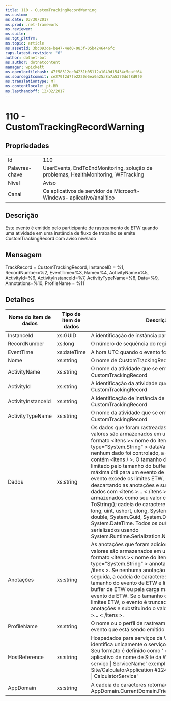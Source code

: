 ```yaml
---
title: 110 - CustomTrackingRecordWarning
ms.custom: 
ms.date: 03/30/2017
ms.prod: .net-framework
ms.reviewer: 
ms.suite: 
ms.tgt_pltfrm: 
ms.topic: article
ms.assetid: 3bc093de-be47-4ed0-983f-05b4246446fc
caps.latest.revision: "6"
author: dotnet-bot
ms.author: dotnetcontent
manager: wpickett
ms.openlocfilehash: 47f58312ec04231b05112a1049d15434c5eaff64
ms.sourcegitcommit: ce279f2d7fe2220e6ea0a25a8a7a5370ddf8d9f0
ms.translationtype: MT
ms.contentlocale: pt-BR
ms.lasthandoff: 12/02/2017
---
```

# <a name="110---customtrackingrecordwarning"></a>110 - CustomTrackingRecordWarning
## <a name="properties"></a>Propriedades  
  
|||  
|-|-|  
|Id|110|  
|Palavras-chave|UserEvents, EndToEndMonitoring, solução de problemas, HealthMonitoring, WFTracking|  
|Nível|Aviso|  
|Canal|Os aplicativos de servidor de Microsoft-Windows- aplicativo/analítico|  
  
## <a name="description"></a>Descrição  
 Este evento é emitido pelo participante de rastreamento de ETW quando uma atividade em uma instância de fluxo de trabalho se emite CustomTrackingRecord com aviso nivelado  
  
## <a name="message"></a>Mensagem  
 TrackRecord = CustomTrackingRecord, InstanceID = %1, RecordNumber=%2, EventTime=%3, Name=%4, ActivityName=%5, ActivityId=%6, ActivityInstanceId=%7, ActivityTypeName=%8, Data=%9, Annotations=%10, ProfileName = %11  
  
## <a name="details"></a>Detalhes  
  
|Nome do item de dados|Tipo de item de dados|Descrição|  
|--------------------|--------------------|-----------------|  
|InstanceId|xs:GUID|A identificação de instância para o fluxo de trabalho|  
|RecordNumber|xs:long|O número de sequência do registro emitido|  
|EventTime|xs:dateTime|A hora UTC quando o evento foi emitido|  
|Nome|xs:string|O nome de CustomTrackingRecord|  
|ActivityName|xs:string|O nome da atividade que se emitiu o CustomTrackingRecord|  
|ActivityId|xs:string|A identificação da atividade que se emitiu o CustomTrackingRecord|  
|ActivityInstanceId|xs:string|A identificação de instância de atividade que se emitiu o CustomTrackingRecord|  
|ActivityTypeName|xs:string|O nome da atividade que se emitiu o CustomTrackingRecord|  
|Dados|xs:string|Os dados que foram rastreadas com esse evento.  Os valores são armazenados em um elemento xml no formato \<itens >\< nome do item = "dataName" type="System.String" > dataValue\</item > \< /itens >.  Se nenhum dado foi controlado, a cadeia de caracteres contém \<itens / >. O tamanho do evento de ETW é limitado pelo tamanho do buffer de ETW ou pela carga máxima útil para um evento de ETW. Se o tamanho do evento excede os limites ETW, o evento é truncado descartando as anotações e substituindo o valor de dados com \<itens >...  \< /itens >.  Os seguintes tipos são armazenados como seu valor como retornados por ToString(); cadeia de caracteres, char, bool, int, short, long, uint, ushort, ulong, System.Single, flutuante, double, System.Guid, System.DateTimeOffset, System.DateTime.  Todos os outros tipos são serializados usando System.Runtime.Serialization.NetDataContractSerializer.|  
|Anotações|xs:string|As anotações que foram adicionadas a este evento.  Os valores são armazenados em um elemento xml no formato \<itens >\< nome do item = "annotationName" type="System.String" > annotationValue\</item > \< /itens >.  Se nenhuma anotação é especificada, em seguida, a cadeia de caracteres contém \<itens / >. O tamanho do evento de ETW é limitado pelo tamanho do buffer de ETW ou pela carga máxima útil para um evento de ETW. Se o tamanho do evento excede os limites ETW, o evento é truncado descartando as anotações e substituindo o valor anotação com \<itens >...  \< /itens >.|  
|ProfileName|xs:string|O nome ou o perfil de rastreamento que levam a este evento que está sendo emitido|  
|HostReference|xs:string|Hospedados para serviços da Web, este campo identifica unicamente o serviço na hierarquia da Web.  Seu formato é definido como ' caminho Virtual do aplicativo de nome de Site da Web &#124; Caminho Virtual do serviço &#124; ServiceName' exemplo: ' Default Web Site/CalculatorApplication #124;/CalculatorService.svc &#124; CalculatorService'|  
|AppDomain|xs:string|A cadeia de caracteres retornada por AppDomain.CurrentDomain.FriendlyName.|
